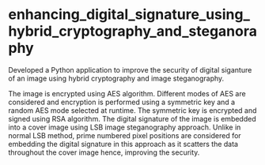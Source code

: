 # enhancing_digital_signature_using_hybrid_cryptography_and_steganoraphy

Developed a Python application to improve the security of digital siganture of an image using hybrid cryptography and image steganography. 

The image is encrypted using AES algorithm. Different modes of AES are considered and encryption is performed using a symmetric key and a random AES mode selected at runtime. The symmetric key is encrypted and signed using RSA algorithm. The digital signature of the image is embedded into a cover image using LSB image steganography approach. Unlike in normal LSB method, prime numbered pixel positions are considered for embedding the digital signature in this approach as it scatters the data throughout the cover image hence, improving the security.
